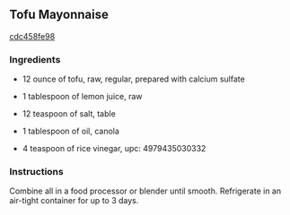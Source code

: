 ## Tofu Mayonnaise

[cdc458fe98](http://www.food.com/recipe/tofu-mayonnaise-317547)

### Ingredients

 - 12 ounce of tofu, raw, regular, prepared with calcium sulfate

 - 1 tablespoon of lemon juice, raw

 - 12 teaspoon of salt, table

 - 1 tablespoon of oil, canola

 - 4 teaspoon of rice vinegar, upc: 4979435030332

### Instructions

Combine all in a food processor or blender until smooth. Refrigerate in an air-tight container for up to 3 days.